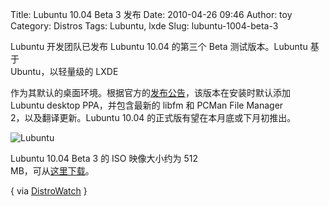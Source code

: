 Title: Lubuntu 10.04 Beta 3 发布
Date: 2010-04-26 09:46
Author: toy
Category: Distros
Tags: Lubuntu, lxde
Slug: lubuntu-1004-beta-3

Lubuntu 开发团队已发布 Lubuntu 10.04 的第三个 Beta 测试版本。Lubuntu
基于  
Ubuntu，以轻量级的 LXDE  

作为其默认的桌面环境。根据官方的[发布公告](http://lubuntu.net/node/41)，该版本在安装时默认添加  
Lubuntu desktop PPA，并包含最新的 libfm 和 PCMan File Manager  
2，以及翻译更新。Lubuntu 10.04 的正式版有望在本月底或下月初推出。

![Lubuntu](http://i.linuxtoy.org/images/2009/08/lubuntu.png)

Lubuntu 10.04 Beta 3 的 ISO 映像大小约为 512  
MB，可从[这里下载](http://people.ubuntu.com/~gilir/)。

{ via [DistroWatch](http://distrowatch.com/?newsid=06025) }

